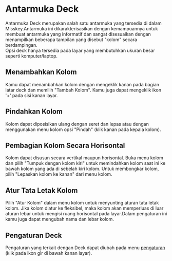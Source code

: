 # Antarmuka Deck

Antarmuka Deck merupakan salah satu antarmuka yang tersedia di dalam Misskey.Antarmuka ini dikarakterisasikan dengan kemampuannya untuk membuat antarmuka yang informatif dan sangat disesuaikan dengan menampilkan beberapa tampilan yang disebut "kolom" secara berdampingan.\
Opsi deck hanya tersedia pada layar yang membutuhkan ukuran besar seperti komputer/laptop.

## Menambahkan Kolom

Kamu dapat menambahkan kolom dengan mengeklik kanan pada bagian latar deck dan memilih "Tambah Kolom". Kamu juga dapat mengeklik ikon '+' pada sisi kanan layar.

## Pindahkan Kolom

Kolom dapat diposisikan ulang dengan seret dan lepas atau dengan menggunakan menu kolom opsi "Pindah" (klik kanan pada kepala kolom).

## Pembagian Kolom Secara Horisontal

Kolom dapat disusun secara vertikal maupun horisontal. Buka menu kolom dan pilih "Tumpuk dengan kolom kiri" untuk memindahkan kolom saat ini ke bawah kolom yang ada di sebelah kiri kolom. Untuk membongkar kolom, pilih "Lepaskan kolom ke kanan" dari menu kolom.

## Atur Tata Letak Kolom

Pilih "Atur Kolom" dalam menu kolom untuk menyunting aturan tata letak kolom. Jika kolom diatur ke fleksibel, maka kolom akan memperluas di luar aturan lebar untuk mengisi ruang horisontal pada layar.Dalam pengaturan ini kamu juga dapat mengubah nama dan lebar kolom.

## Pengaturan Deck

Pengaturan yang terkait dengan Deck dapat diubah pada menu [pengaturan](x-mi-web://settings/deck) (klik pada ikon gir di bawah kanan layar).
